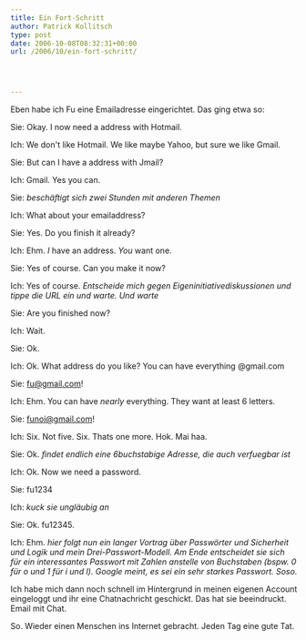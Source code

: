 ```yaml
---
title: Ein Fort-Schritt
author: Patrick Kollitsch
type: post
date: 2006-10-08T08:32:31+00:00
url: /2006/10/ein-fort-schritt/




---
```

Eben habe ich Fu eine Emailadresse eingerichtet. Das ging etwa so:

Sie: Okay. I now need a address with Hotmail.
  
Ich: We don't like Hotmail. We like maybe Yahoo, but sure we like Gmail.
  
Sie: But can I have a address with Jmail?
  
Ich: Gmail. Yes you can.
  
Sie: _besch&auml;ftigt sich zwei Stunden mit anderen Themen_
  
Ich: What about your emailaddress?
  
Sie: Yes. Do you finish it already?
  
Ich: Ehm. _I_ have an address. _You_ want one. 
  
Sie: Yes of course. Can you make it now?
  
Ich: Yes of course. _Entscheide mich gegen Eigeninitiativediskussionen und tippe die URL ein und warte. Und warte_
  
Sie: Are you finished now?
  
Ich: Wait. 
  
Sie: Ok.
  
Ich: Ok. What address do you like? You can have everything @gmail.com
  
Sie: fu@gmail.com!
  
Ich: Ehm. You can have _nearly_ everything. They want at least 6 letters.
  
Sie: funoi@gmail.com!
  
Ich: Six. Not five. Six. Thats one more. Hok. Mai haa.
  
Sie: Ok. _findet endlich eine 6buchstabige Adresse, die auch verfuegbar ist_
  
Ich: Ok. Now we need a password.
  
Sie: fu1234
  
Ich: _kuck sie ungl&auml;ubig an_
  
Sie: Ok. fu12345.
  
Ich: Ehm. _hier folgt nun ein langer Vortrag &uuml;ber Passw&ouml;rter und Sicherheit und Logik und mein Drei-Passwort-Modell. Am Ende entscheidet sie sich f&uuml;r ein interessantes Passwort mit Zahlen anstelle von Buchstaben (bspw. 0 f&uuml;r o und 1 f&uuml;r i und l). Google meint, es sei ein sehr starkes Passwort. Soso._

Ich habe mich dann noch schnell im Hintergrund in meinen eigenen Account eingeloggt und ihr eine Chatnachricht geschickt. Das hat sie beeindruckt. Email mit Chat. 

So. Wieder einen Menschen ins Internet gebracht. Jeden Tag eine gute Tat.